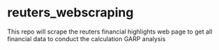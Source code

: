 # reuters_webscraping
This repo will scrape the reuters financial highlights web page to get all financial data to conduct the calculation GARP analysis
